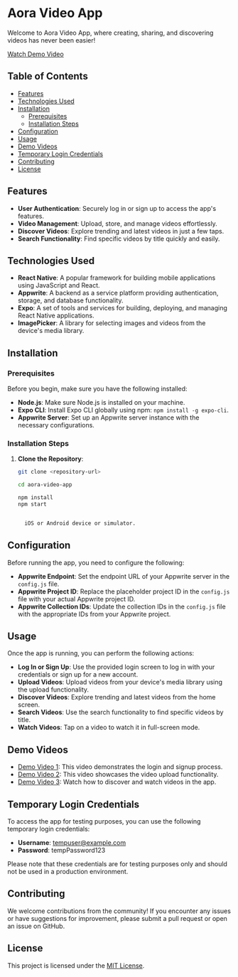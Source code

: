# Aora Video App

Welcome to Aora Video App, where creating, sharing, and discovering videos has never been easier!

[Watch Demo Video](https://github.com/aman9483/Aora-Post-Video-Post-Mobile-App/assets/118650697/a45eb19d-1433-4029-9664-e1cd91c27fce)


## Table of Contents

- [Features](#features)
- [Technologies Used](#technologies-used)
- [Installation](#installation)
  - [Prerequisites](#prerequisites)
  - [Installation Steps](#installation-steps)
- [Configuration](#configuration)
- [Usage](#usage)
- [Demo Videos](#demo-videos)
- [Temporary Login Credentials](#temporary-login-credentials)
- [Contributing](#contributing)
- [License](#license)

## Features

- **User Authentication**: Securely log in or sign up to access the app's features.
- **Video Management**: Upload, store, and manage videos effortlessly.
- **Discover Videos**: Explore trending and latest videos in just a few taps.
- **Search Functionality**: Find specific videos by title quickly and easily.

## Technologies Used

- **React Native**: A popular framework for building mobile applications using JavaScript and React.
- **Appwrite**: A backend as a service platform providing authentication, storage, and database functionality.
- **Expo**: A set of tools and services for building, deploying, and managing React Native applications.
- **ImagePicker**: A library for selecting images and videos from the device's media library.

## Installation

### Prerequisites

Before you begin, make sure you have the following installed:

- **Node.js**: Make sure Node.js is installed on your machine.
- **Expo CLI**: Install Expo CLI globally using npm: `npm install -g expo-cli`.
- **Appwrite Server**: Set up an Appwrite server instance with the necessary configurations.

### Installation Steps

1. **Clone the Repository**:

   ```bash
   git clone <repository-url>

   cd aora-video-app

   npm install
   npm start


     iOS or Android device or simulator.
   
## Configuration

Before running the app, you need to configure the following:

- **Appwrite Endpoint**: Set the endpoint URL of your Appwrite server in the `config.js` file.
- **Appwrite Project ID**: Replace the placeholder project ID in the `config.js` file with your actual Appwrite project ID.
- **Appwrite Collection IDs**: Update the collection IDs in the `config.js` file with the appropriate IDs from your Appwrite project.

## Usage

Once the app is running, you can perform the following actions:

- **Log In or Sign Up**: Use the provided login screen to log in with your credentials or sign up for a new account.
- **Upload Videos**: Upload videos from your device's media library using the upload functionality.
- **Discover Videos**: Explore trending and latest videos from the home screen.
- **Search Videos**: Use the search functionality to find specific videos by title.
- **Watch Videos**: Tap on a video to watch it in full-screen mode.

## Demo Videos

- [Demo Video 1](demo-video-1-link): This video demonstrates the login and signup process.
- [Demo Video 2](demo-video-2-link): This video showcases the video upload functionality.
- [Demo Video 3](demo-video-3-link): Watch how to discover and watch videos in the app.

## Temporary Login Credentials

To access the app for testing purposes, you can use the following temporary login credentials:

- **Username**: tempuser@example.com
- **Password**: tempPassword123

Please note that these credentials are for testing purposes only and should not be used in a production environment.

## Contributing

We welcome contributions from the community! If you encounter any issues or have suggestions for improvement, please submit a pull request or open an issue on GitHub.

## License

This project is licensed under the [MIT License](LICENSE).



   
